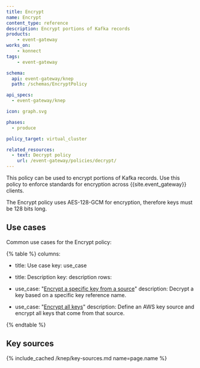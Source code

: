 ```yaml
---
title: Encrypt
name: Encrypt
content_type: reference
description: Encrypt portions of Kafka records
products:
    - event-gateway
works_on:
    - konnect
tags:
    - event-gateway

schema:
  api: event-gateway/knep
  path: /schemas/EncryptPolicy

api_specs:
  - event-gateway/knep

icon: graph.svg

phases:
  - produce

policy_target: virtual_cluster

related_resources:
  - text: Decrypt policy
    url: /event-gateway/policies/decrypt/
---
```


This policy can be used to encrypt portions of Kafka records.
Use this policy to enforce standards for encryption across {{site.event_gateway}} clients.

The Encrypt policy uses AES-128-GCM for encryption, therefore keys must be 128 bits long.

## Use cases

Common use cases for the Encrypt policy:

<!--vale off-->
{% table %}
columns:
  - title: Use case
    key: use_case
  - title: Description
    key: description
rows:
  - use_case: "[Encrypt a specific key from a source](/event-gateway/policies/encrypt/examples/encrypt-a-key/)"
    description: Decrypt a key based on a specific key reference name.

  - use_case: "[Encrypt all keys](/event-gateway/policies/encrypt/examples/encrypt-everything/)"
    description: Define an AWS key source and encrypt all keys that come from that source.

{% endtable %}
<!--vale on-->

## Key sources

{% include_cached /knep/key-sources.md name=page.name %}
